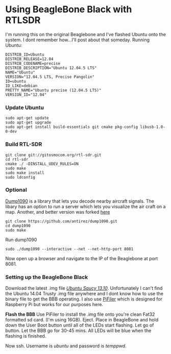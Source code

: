 # Using BeagleBone Black with RTLSDR

I'm running this on the original Beaglebone and I've flashed Ubuntu onto the system.  I dont remember how...I'll post about that someday.
Running Ubuntu:

```
DISTRIB_ID=Ubuntu
DISTRIB_RELEASE=12.04
DISTRIB_CODENAME=precise
DISTRIB_DESCRIPTION="Ubuntu 12.04.5 LTS"
NAME="Ubuntu"
VERSION="12.04.5 LTS, Precise Pangolin"
ID=ubuntu
ID_LIKE=debian
PRETTY_NAME="Ubuntu precise (12.04.5 LTS)"
VERSION_ID="12.04"
```

### Update Ubuntu

```shell
sudo apt-get update
sudo apt-get upgrade
sudo apt-get install build-essentials git cmake pkg-config libusb-1.0-0-dev
```

### Build RTL-SDR 

```shell
git clone git://gitosmocom.org/rtl-sdr.git
cd rtl-sdr 
cmake ./ -DINSTALL_UDEV_RULES=ON
sudo make
sudo make install
sudo ldconfig
```

### Optional

[Dump1090](https://github.com/antirez/dump1090) is a library that lets you decode nearby aircraft signals.  The libary has an option to run a server which lets you visualize the air craft on a map.  Another, and better version was forked [here](https://github.com/MalcolmRobb/dump1090)

```shell
git clone https://github.com/antirez/dump1090.git
cd dump1090
sudo make
```

Run dump1090

```shell
sudo ./dump1090 --interactive --net --net-http-port 8081
```

Now open up a browser and navigate to the IP of the Beaglebone at port 8081.

### Setting up the BeagleBone Black

Download the latest .img file [*Ubuntu Saucy 13.10*](http://www.armhf.com/downloads-old/).  Unfortunately I can't find the Ubuntu 14.04 Trusty .img file anywhere and I dont know how to use the binary file to get the BBB operating.  I also use [PiFiler](http://ivanx.com/raspberrypi/) which is designed for Raspberry Pi but works for our purposes here.

**Flash the BBB**
Use PiFiler to install the .img file onto you're clean Fat32 formatted sd card.  (I'm using 16GB).  Eject.  Place in BeagleBone and hold down the User Boot button until all of the LEDs start flashing.  Let go of button.  Let the BBB go for 30-45 mins.  All LEDs will be blue when the flashing is finished.  

Now ssh.  Username is *ubuntu* and password is *temppwd*.
